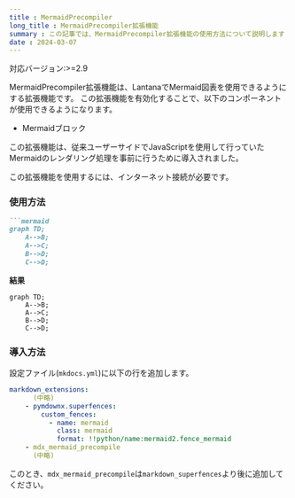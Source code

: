 ```yaml
---
title : MermaidPrecompiler
long_title : MermaidPrecompiler拡張機能
summary : この記事では、MermaidPrecompiler拡張機能の使用方法について説明します
date : 2024-03-07
---
```


<span class="badge bg-primary">対応バージョン:>=2.9</span>

MermaidPrecompiler拡張機能は、LantanaでMermaid図表を使用できるようにする拡張機能です。
この拡張機能を有効化することで、以下のコンポーネントが使用できるようになります。

- Mermaidブロック

この拡張機能は、従来ユーザーサイドでJavaScriptを使用して行っていたMermaidのレンダリング処理を事前に行うために導入されました。

この拡張機能を使用するには、インターネット接続が必要です。

### 使用方法

```markdown title="例"
```mermaid
graph TD;
    A-->B;
    A-->C;
    B-->D;
    C-->D;
```

**結果**

```mermaid
graph TD;
    A-->B;
    A-->C;
    B-->D;
    C-->D;
```

### 導入方法
設定ファイル(`mkdocs.yml`)に以下の行を追加します。

```yml title="mkdocs.yml"
markdown_extensions:
      (中略)
    - pymdownx.superfences:
        custom_fences:
          - name: mermaid
            class: mermaid
            format: !!python/name:mermaid2.fence_mermaid
    - mdx_mermaid_precompile
      (中略)
```

このとき、`mdx_mermaid_precompile`は`markdown_superfences`より後に追加してください。